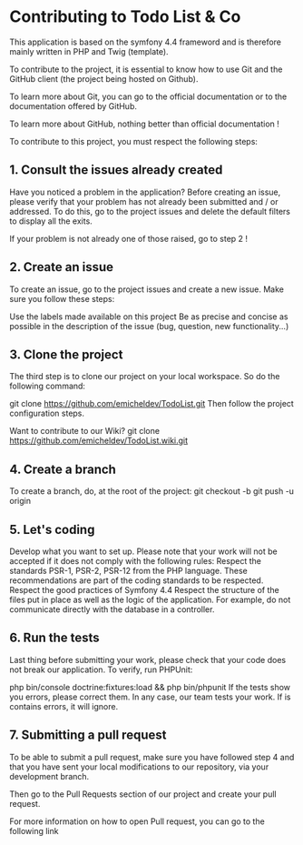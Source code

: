 # Contributing to Todo List & Co

This application is based on the symfony 4.4 frameword and is therefore mainly written in PHP and Twig (template).

To contribute to the project, it is essential to know how to use Git and the GitHub client (the project being hosted on Github).

To learn more about Git, you can go to the official documentation or to the documentation offered by GitHub.

To learn more about GitHub, nothing better than official documentation !

To contribute to this project, you must respect the following steps:

## 1. Consult the issues already created

Have you noticed a problem in the application? Before creating an issue, please verify that your problem has not already been submitted and / or addressed. To do this, go to the project issues and delete the default filters to display all the exits.

If your problem is not already one of those raised, go to step 2 !

## 2. Create an issue

To create an issue, go to the project issues and create a new issue. Make sure you follow these steps:

Use the labels made available on this project
Be as precise and concise as possible in the description of the issue (bug, question, new functionality...)

## 3. Clone the project

The third step is to clone our project on your local workspace. So do the following command:

git clone https://github.com/emicheldev/TodoList.git
Then follow the project configuration steps.

Want to contribute to our Wiki?
git clone https://github.com/emicheldev/TodoList.wiki.git

## 4. Create a branch

To create a branch, do, at the root of the project:
git checkout -b <branch-name>
git push -u origin <branch-name>

## 5. Let's coding

Develop what you want to set up. Please note that your work will not be accepted if it does not comply with the following rules:
Respect the standards PSR-1, PSR-2, PSR-12 from the PHP language. These recommendations are part of the coding standards to be respected.
Respect the good practices of Symfony 4.4
Respect the structure of the files put in place as well as the logic of the application. For example, do not communicate directly with the database in a controller.

## 6. Run the tests

Last thing before submitting your work, please check that your code does not break our application. To verify, run PHPUnit:

php bin/console doctrine:fixtures:load && php bin/phpunit
If the tests show you errors, please correct them. In any case, our team tests your work. If is contains errors, it will ignore.

## 7. Submitting a pull request

To be able to submit a pull request, make sure you have followed step 4 and that you have sent your local modifications to our repository, via your development branch.

Then go to the Pull Requests section of our project and create your pull request.

For more information on how to open Pull request, you can go to the following link